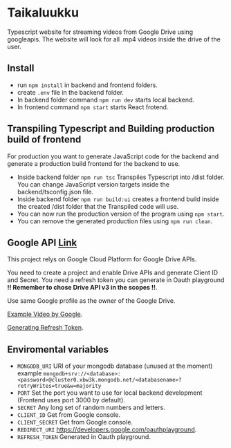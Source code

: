 # Taikaluukku
Typescript website for streaming videos from Google Drive using googleapis. The website will look for all .mp4 videos inside the drive of the user.

## Install

* run `npm install` in backend and frontend folders.
* create `.env` file in the backend folder.
* In backend folder command `npm run dev` starts local backend.
* In frontend command `npm start` starts React frotend.

## Transpiling Typescript and Building production build of frontend

For production you want to generate JavaScript code for the backend and generate a production build frontend for the backend to use.

* Inside backend folder `npm run tsc` Transpiles Typescript into /dist folder. You can change JavaScript version targets inside the backend/tsconfig.json file.
* Inside backend folder `npm run build:ui` creates a frontend build inside the created /dist folder that the Transpiled code will use.
* You can now run the production version of the program using `npm start`.
* You can remove the generated production files using `npm run clean`.

## Google API [Link](https://console.cloud.google.com/)

This project relys on Google Cloud Platform for Google Drive APIs. 

You need to create a project and enable Drive APIs and generate Client ID and Secret. You need a refresh token you can generate in Oauth playground **!! Remember to chose Drive API v3 in the scopes !!**.

Use same Google profile as the owner of the Google Drive.

[Example Video by Google](https://www.youtube.com/watch?v=DYAwYxVs2TI).

[Generating Refresh Token](https://www.youtube.com/watch?v=hfWe1gPCnzc).

## Enviromental variables

* `MONGODB_URI` URI of your mongodb database (unused at the moment) example `mongodb+srv://<database>:<password>@cluster0.xbw3k.mongodb.net/<databasename>?retryWrites=true&w=majority`
* `PORT` Set the port you want to use for local backend development (Frontend uses port 3000 by default).
* `SECRET` Any long set of random numbers and letters.
* `CLIENT_ID` Get from Google console.
* `CLIENT_SECRET` Get from Google console.
* `REDIRECT_URI` https://developers.google.com/oauthplayground.
* `REFRESH_TOKEN` Generated in Oauth playground.
